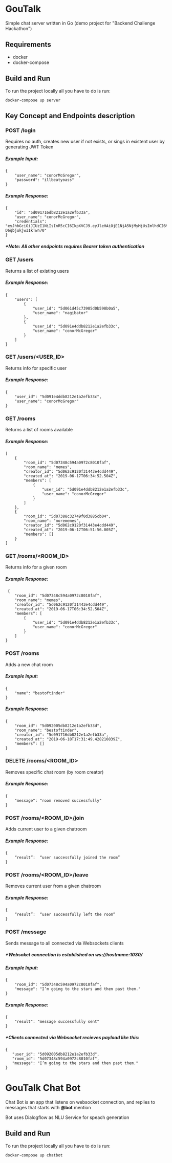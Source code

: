 # GouTalk
Simple chat server written in Go (demo project for "Backend Challenge Hackathon") 

## Requirements
- docker
- docker-compose

## Build and Run

To run the project locally all you have to do is run:

```docker-compose up server```

## Key Concept and Endpoints description

### POST /login

Requires no auth, creates new user if not exists, or sings in existent user by generating JWT Token 

##### Example Input: 
```
{
	"user_name": "conorMcGregor",
	"password": "illbeatyoass"
} 
```

##### Example Response:
```
{
    "id": "5d091716db8212e1a2efb33a",
    "user_name": "conorMcGregor",
    "credentials": "eyJhbGciOiJIUzI1NiIsInR5cCI6IkpXVCJ9.eyJleHAiOjE1NjA5NjMyMjUsImlhdCI6MTU2MDg3NjgyNSwidXNlcl9pZCI6IjVkMDkxNzE2ZGI4MjEyZTFhMmVmYjMzYSIsInVzZXJuYW1lIjoibmV3dXNlciIsInBhc3N3b3JkIjoiXHVmZmZkXHVmZmZkJ1x1MDAxMlx1ZmZmZFx1ZmZmZEBcdWZmZmRcdTAwMTJRXHVmZmZkXHVmZmZkYdWt3qVv25oifQ.eruNfiyxFSm3H1s4uleY9Cuxw-D6qbjukjwI1kTwn70"
}
```

##### *Note: All other endpoints requires Bearer token authentication

### GET /users

Returns a list of existing users

##### Example Response:
```
{
    "users": [
        {
            "user_id": "5d061d45c73985d0b598b0a5",
            "user_name": "nagibator"
        },
        {
            "user_id": "5d091e4ddb8212e1a2efb33c",
            "user_name": "conorMcGregor"
        }
    ]
}
```

### GET /users/<USER_ID>

Returns info for specific user

##### Example Response:
```
{
    "user_id": "5d091e4ddb8212e1a2efb33c",
    "user_name": "conorMcGregor"
}
```

### GET /rooms

Returns a list of rooms available

##### Example Response:
```
[
    {
        "room_id": "5d07348c594a0972c8010faf",
        "room_name": "memes",
        "creator_id": "5d062c9120f31443e4cdd449",
        "created_at": "2019-06-17T06:34:52.504Z",
        "members": [
            {
                "user_id": "5d091e4ddb8212e1a2efb33c",
                "user_name": "conorMcGregor"
            }
        ]
    },
    {
        "room_id": "5d07388c32749f0d3885cb04",
        "room_name": "morememes",
        "creator_id": "5d062c9120f31443e4cdd449",
        "created_at": "2019-06-17T06:51:56.005Z",
        "members": []
    }
]
```

### GET /rooms/<ROOM_ID>

Returns info for a given room

##### Example Response:
```
 {
    "room_id": "5d07348c594a0972c8010faf",
    "room_name": "memes",
    "creator_id": "5d062c9120f31443e4cdd449",
    "created_at": "2019-06-17T06:34:52.504Z",
    "members": [
        {
            "user_id": "5d091e4ddb8212e1a2efb33c",
            "user_name": "conorMcGregor"
        }
    ]
}
```

### POST /rooms

Adds a new chat room

##### Example Input: 
```
{
	"name": "bestoftinder"
}
```

##### Example Response:
```
{
    "room_id": "5d092005db8212e1a2efb33d",
    "room_name": "bestoftinder",
    "creator_id": "5d091716db8212e1a2efb33a",
    "created_at": "2019-06-18T17:31:49.428210839Z",
    "members": []
}
```

### DELETE /rooms/<ROOM_ID>

Removes specific chat room (by room creator)

##### Example Response:
```
{
    "message": "room removed successfully"
}
```

### POST /rooms/<ROOM_ID>/join

Adds current user to a given chatroom

##### Example Response:
```
{
    “result”:  “user successfully joined the room”
}
```


### POST /rooms/<ROOM_ID>/leave

Removes current user from a given chatroom

##### Example Response:
```
{
    “result”:  “user successfully left the room”
}
```

### POST /message

Sends message to all connected via Websockets clients
##### *Websoket connection is established on ws://hostname:1030/

##### Example Input: 
```
{
	"room_id": "5d07348c594a0972c8010faf",
	"message": "I’m going to the stars and then past them."
}
```

##### Example Response:
```
{
    "result": "message successfully sent" 
}
```

##### *Clients connected via Websocket recieves payload like this:
```
{
   "user_id": "5d092005db8212e1a2efb33d", 
   "room_id": "5d07348c594a0972c8010faf",
   "message": "I’m going to the stars and then past them."
}
```

# GouTalk Chat Bot
Chat Bot is an app that listens on websocket connection, and replies to messages that starts with **@bot** mention 

Bot uses Dialogflow as NLU Service for speach generation

## Build and Run

To run the project locally all you have to do is run:

```docker-compose up chatbot```